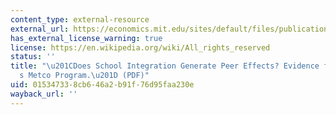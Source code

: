 ```yaml
---
content_type: external-resource
external_url: https://economics.mit.edu/sites/default/files/publications/metco.pdf
has_external_license_warning: true
license: https://en.wikipedia.org/wiki/All_rights_reserved
status: ''
title: "\u201CDoes School Integration Generate Peer Effects? Evidence from Boston\u2019\
  s Metco Program.\u201D (PDF)"
uid: 01534733-8cb6-46a2-b91f-76d95faa230e
wayback_url: ''
---
```

